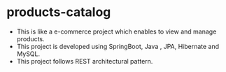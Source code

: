 # products-catalog
 
* This is like a e-commerce project which enables to view and manage products.
* This project is developed using SpringBoot, Java , JPA, Hibernate and MySQL.
* This project follows REST architectural pattern.
